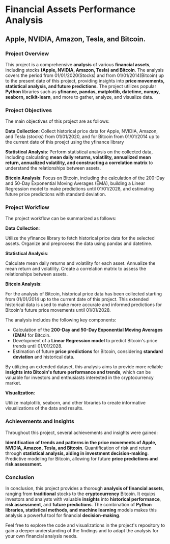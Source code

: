 # Financial Assets Performance Analysis
## Apple, NVIDIA, Amazon, Tesla, and Bitcoin.

### Project Overview

This project is a comprehensive **analysis** of various **financial assets**, including stocks **(Apple, NVIDIA, Amazon, Tesla) and Bitcoin**. The analysis covers the period from 01/01/2020(Stocks) and from 01/01/2014(Bitcoin)  up to the present date of this project, providing insights into **price movements, statistical analysis, and future predictions**. The project utilizes popular **Python** libraries such as **yfinance, pandas, matplotlib, datetime, numpy, seaborn, scikit-learn**, and more to gather, analyze, and visualize data.

### Project Objectives

The main objectives of this project are as follows:

**Data Collection**: Collect historical price data for Apple, NVIDIA, Amazon, and Tesla (stocks) from 01/01/2020, and for Bitcoin from 01/01/2014 up to the current date of this proejct using the yfinance library

**Statistical Analysis**: Perform statistical analysis on the collected data, including calculating **mean daily returns, volatility, annualized mean return, annualized volatility, and constructing a correlation matrix** to understand the relationships between assets.

**Bitcoin Analysis**: Focus on Bitcoin, including the calculation of the 200-Day and 50-Day Exponential Moving Averages (EMA), building a Linear Regression model to make predictions until 01/01/2028, and estimating future price predictions with standard deviation.

### Project Workflow

The project workflow can be summarized as follows:

**Data Collection**:

Utilize the yfinance library to fetch historical price data for the selected assets.
Organize and preprocess the data using pandas and datetime.

**Statistical Analysis**:

Calculate mean daily returns and volatility for each asset.
Annualize the mean return and volatility.
Create a correlation matrix to assess the relationships between assets.

**Bitcoin Analysis**:

For the analysis of Bitcoin, historical price data has been collected starting from 01/01/2014 up to the current date of this project. This extended historical data is used to make more accurate and informed predictions for Bitcoin's future price movements until 01/01/2028.

The analysis includes the following key components:

- Calculation of the **200-Day and 50-Day Exponential Moving Averages (EMA)** for Bitcoin.
- Development of a **Linear Regression model** to predict Bitcoin's price trends until 01/01/2028.
- Estimation of future **price predictions** for Bitcoin, considering **standard deviation** and historical data.

By utilizing an extended dataset, this analysis aims to provide more reliable **insights into Bitcoin's future performance and trends**, which can be valuable for investors and enthusiasts interested in the cryptocurrency market.


**Visualization**:

Utilize matplotlib, seaborn, and other libraries to create informative visualizations of the data and results.

### Achievements and Insights

Throughout this project, several achievements and insights were gained:

**Identification of trends and patterns in the price movements of Apple, NVIDIA, Amazon, Tesla, and Bitcoin**.
Quantification of risk and return through **statistical analysis, aiding in investment decision-making**.
Predictive modeling for Bitcoin, allowing for future **price predictions and risk assessment**.

### Conclusion

In conclusion, this project provides a thorough **analysis of financial assets**, ranging from **traditional** stocks to the **cryptocurrency** Bitcoin. It equips investors and analysts with valuable **insights** into **historical performance**, **risk assessment**, and **future predictions**. The combination of **Python libraries, statistical methods, and machine learning** models makes this analysis a powerful tool for financial **decision-making**.

Feel free to explore the code and visualizations in the project's repository to gain a deeper understanding of the findings and to adapt the analysis for your own financial analysis needs.
